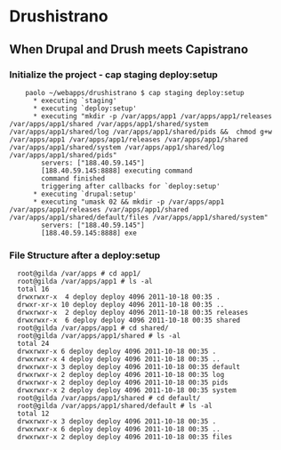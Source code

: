 Drushistrano
====================

When Drupal and Drush meets Capistrano
--------------------------------------


### Initialize the project - cap staging deploy:setup
	    paolo ~/webapps/drushistrano $ cap staging deploy:setup
	      * executing `staging'
	      * executing `deploy:setup'
	      * executing "mkdir -p /var/apps/app1 /var/apps/app1/releases /var/apps/app1/shared /var/apps/app1/shared/system /var/apps/app1/shared/log /var/apps/app1/shared/pids &&  chmod g+w /var/apps/app1 /var/apps/app1/releases /var/apps/app1/shared /var/apps/app1/shared/system /var/apps/app1/shared/log /var/apps/app1/shared/pids"
	        servers: ["188.40.59.145"]
	        [188.40.59.145:8888] executing command
	        command finished
	        triggering after callbacks for `deploy:setup'
	      * executing `drupal:setup'
	      * executing "umask 02 && mkdir -p /var/apps/app1 /var/apps/app1/releases /var/apps/app1/shared /var/apps/app1/shared/default/files /var/apps/app1/shared/system"
	        servers: ["188.40.59.145"]
	        [188.40.59.145:8888] exe


### File Structure after a deploy:setup
	  root@gilda /var/apps # cd app1/
	  root@gilda /var/apps/app1 # ls -al
	  total 16
	  drwxrwxr-x  4 deploy deploy 4096 2011-10-18 00:35 .
	  drwxr-xr-x 10 deploy deploy 4096 2011-10-18 00:35 ..
	  drwxrwxr-x  2 deploy deploy 4096 2011-10-18 00:35 releases
	  drwxrwxr-x  6 deploy deploy 4096 2011-10-18 00:35 shared
	  root@gilda /var/apps/app1 # cd shared/
	  root@gilda /var/apps/app1/shared # ls -al
	  total 24
	  drwxrwxr-x 6 deploy deploy 4096 2011-10-18 00:35 .
	  drwxrwxr-x 4 deploy deploy 4096 2011-10-18 00:35 ..
	  drwxrwxr-x 3 deploy deploy 4096 2011-10-18 00:35 default
	  drwxrwxr-x 2 deploy deploy 4096 2011-10-18 00:35 log
	  drwxrwxr-x 2 deploy deploy 4096 2011-10-18 00:35 pids
	  drwxrwxr-x 2 deploy deploy 4096 2011-10-18 00:35 system
	  root@gilda /var/apps/app1/shared # cd default/
	  root@gilda /var/apps/app1/shared/default # ls -al
	  total 12
	  drwxrwxr-x 3 deploy deploy 4096 2011-10-18 00:35 .
	  drwxrwxr-x 6 deploy deploy 4096 2011-10-18 00:35 ..
	  drwxrwxr-x 2 deploy deploy 4096 2011-10-18 00:35 files

